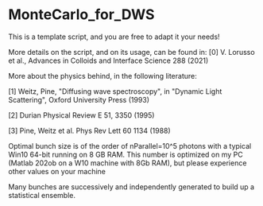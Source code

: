 # MonteCarlo_for_DWS


This is a template script, and you are free to adapt it your needs!

More details on the script, and on its usage, can be found in: 
[0] V. Lorusso et al., Advances in Colloids and Interface Science 288 (2021)

More about the physics behind, in the following literature:

[1] Weitz, Pine, "Diffusing wave spectroscopy", in "Dynamic Light Scattering", Oxford University Press (1993)

[2] Durian Physical Review E 51, 3350 (1995)

[3] Pine, Weitz et al. Phys Rev Lett 60 1134 (1988)

Optimal bunch size is of the order of nParallel=10^5 photons with a typical Win10 64-bit running on 8 GB RAM.
This number is optimized on my PC (Matlab 202ob on a W10 machine with 8Gb RAM), but please experience other values on your machine

Many bunches are successively and independently generated to build up a statistical ensemble.
